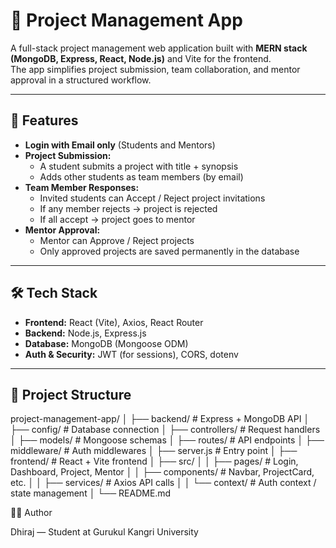 # 📌 Project Management App

A full-stack project management web application built with **MERN stack (MongoDB, Express, React, Node.js)** and Vite for the frontend.  
The app simplifies project submission, team collaboration, and mentor approval in a structured workflow.

---

## 🚀 Features

- **Login with Email only** (Students and Mentors)
- **Project Submission:**
  - A student submits a project with title + synopsis
  - Adds other students as team members (by email)
- **Team Member Responses:**
  - Invited students can Accept / Reject project invitations
  - If any member rejects → project is rejected
  - If all accept → project goes to mentor
- **Mentor Approval:**
  - Mentor can Approve / Reject projects
  - Only approved projects are saved permanently in the database

---

## 🛠 Tech Stack

- **Frontend:** React (Vite), Axios, React Router
- **Backend:** Node.js, Express.js
- **Database:** MongoDB (Mongoose ODM)
- **Auth & Security:** JWT (for sessions), CORS, dotenv

---

## 📂 Project Structure

project-management-app/
│
├── backend/ # Express + MongoDB API
│ ├── config/ # Database connection
│ ├── controllers/ # Request handlers
│ ├── models/ # Mongoose schemas
│ ├── routes/ # API endpoints
│ ├── middleware/ # Auth middlewares
│ ├── server.js # Entry point
│
├── frontend/ # React + Vite frontend
│ ├── src/
│ │ ├── pages/ # Login, Dashboard, Project, Mentor
│ │ ├── components/ # Navbar, ProjectCard, etc.
│ │ ├── services/ # Axios API calls
│ │ └── context/ # Auth context / state management
│
└── README.md

👨‍💻 Author

Dhiraj — Student at Gurukul Kangri University
